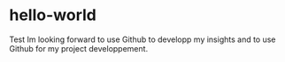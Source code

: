 # hello-world
Test
Im looking forward to use Github to developp my insights and to use Github for my project developpement.

